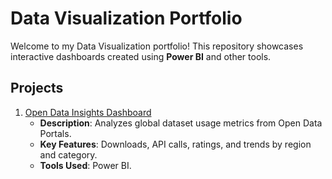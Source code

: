 # Data Visualization Portfolio

Welcome to my Data Visualization portfolio! This repository showcases interactive dashboards created using **Power BI** and other tools.

## Projects
1. [Open Data Insights Dashboard](./Open-Data-Insights-Dashboard)
   - **Description**: Analyzes global dataset usage metrics from Open Data Portals.
   - **Key Features**: Downloads, API calls, ratings, and trends by region and category.
   - **Tools Used**: Power BI.
